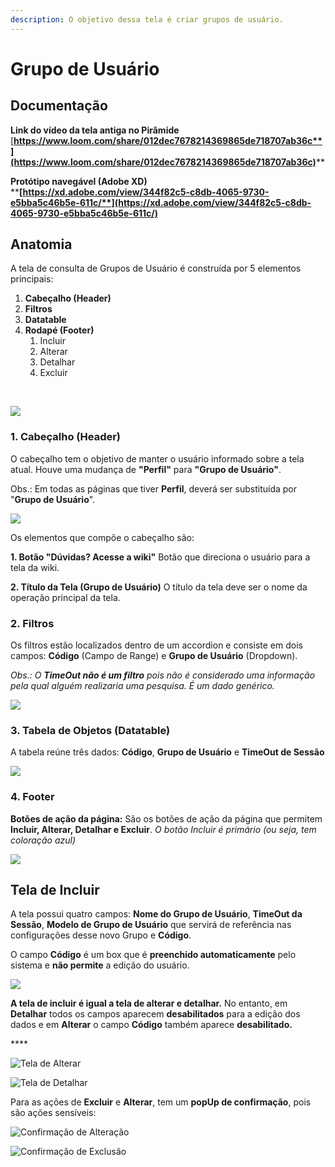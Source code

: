 ```yaml
---
description: O objetivo dessa tela é criar grupos de usuário.
---
```


# Grupo de Usuário

## Documentação <a href="#documentacao" id="documentacao"></a>

**Link do vídeo da tela antiga no Pirâmide** [**https://www.loom.com/share/012dec7678214369865de718707ab36c**](https://www.loom.com/share/012dec7678214369865de718707ab36c)****

**Protótipo navegável (Adobe XD)**\
****[**https://xd.adobe.com/view/344f82c5-c8db-4065-9730-e5bba5c46b5e-611c/**](https://xd.adobe.com/view/344f82c5-c8db-4065-9730-e5bba5c46b5e-611c/)****

## Anatomia <a href="#anatomia" id="anatomia"></a>

A tela de consulta de Grupos de Usuário é construída por 5 elementos principais:

1. **Cabeçalho (Header)**
2. **Filtros**
3. **Datatable**
4. **Rodapé (Footer)**
   1. Incluir
   2. Alterar
   3. Detalhar
   4. Excluir

**​**

![](<../../../.gitbook/assets/image (117).png>)

### 1. Cabeçalho (Header) <a href="#1-cabecalho-header" id="1-cabecalho-header"></a>

O cabeçalho tem o objetivo de manter o usuário informado sobre a tela atual. Houve uma mudança de **"Perfil"** para **"Grupo de Usuário"**.&#x20;

Obs.: Em todas as páginas que tiver **Perfil**, deverá ser substituída por "**Grupo de Usuário**".&#x20;

![](<../../../.gitbook/assets/image (19).png>)



Os elementos que compõe o cabeçalho são:

**1. Botão "Dúvidas? Acesse a wiki"** Botão que direciona o usuário para a tela da wiki.

**2. Título da Tela (Grupo de Usuário)** O título da tela deve ser o nome da operação principal da tela.

### 2. **Filtros** <a href="#2-configuracao-da-acao-a-ser-realizada" id="2-configuracao-da-acao-a-ser-realizada"></a>

Os filtros estão localizados dentro de um accordion e consiste em dois campos: **Código** (Campo de Range) e **Grupo de Usuário** (Dropdown).&#x20;

_Obs.: O **TimeOut não é um filtro** pois não é considerado uma informação pela qual alguém realizaria uma pesquisa. É um dado genérico._&#x20;

![](<../../../.gitbook/assets/image (238).png>)

### 3. Tabela de Objetos (Datatable) <a href="#3-tabela-de-objetos-datatable" id="3-tabela-de-objetos-datatable"></a>

A tabela reúne três dados: **Código**, **Grupo de Usuário** e **TimeOut de Sessão**

![](<../../../.gitbook/assets/image (200).png>)

### 4. Footer <a href="#4-tabela-de-tipo-de-permissao-datatable" id="4-tabela-de-tipo-de-permissao-datatable"></a>

**Botões de ação da página:** São os botões de ação da página que permitem **Incluir, Alterar, Detalhar e Excluir**. _O botão Incluir é primário (ou seja, tem coloração azul)_

![](<../../../.gitbook/assets/image (155).png>)



## Tela de Incluir

A tela possui quatro campos: **Nome do Grupo de Usuário**, **TimeOut da Sessão**, **Modelo de Grupo de Usuário** que servirá de referência nas configurações desse novo Grupo e **Código**.&#x20;

O campo **Código** é um box que é **preenchido automaticamente** pelo sistema e **não permite** a edição do usuário.&#x20;

![](<../../../.gitbook/assets/image (185).png>)

**A tela de incluir é igual a tela de alterar e detalhar.** No entanto, em **Detalhar** todos os campos aparecem **desabilitados** para a edição dos dados e em **Alterar** o campo **Código** também aparece **desabilitado.**

&#x20;****&#x20;

![Tela de Alterar](<../../../.gitbook/assets/image (211).png>)

![Tela de Detalhar](<../../../.gitbook/assets/image (82).png>)

Para as ações de **Excluir** e **Alterar**, tem um **popUp de confirmação**, pois são ações sensíveis:

&#x20;

![Confirmação de Alteração](<../../../.gitbook/assets/image (157).png>)

![Confirmação de Exclusão](<../../../.gitbook/assets/image (58).png>)
